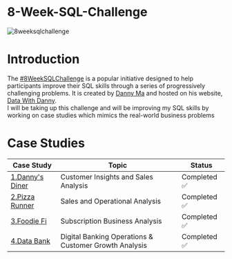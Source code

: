 # 8-Week-SQL-Challenge
![8weeksqlchallenge](https://github.com/YatinShekhar/8-Week-SQL-Challenge/assets/121398971/c89d3a5f-05e3-4819-b561-f50cecd52e25)

# Introduction

The [#8WeekSQLChallenge](https://8weeksqlchallenge.com/) is a popular initiative designed to help participants improve their SQL skills through a series of progressively challenging problems. It is created by [Danny Ma](https://linktr.ee/datawithdanny) and hosted on his website, [Data With Danny](https://www.datawithdanny.com/).\
I will be taking up this challenge and will be improving my SQL skills by working on case studies which mimics the real-world business problems


# Case Studies
Case Study | Topic | Status
| -- | -- | -- |
| [1.Danny's Diner](https://github.com/YatinShekhar/8-Week-SQL-Challenge/tree/main/Case%20Study%201%20-%20Danny's%20Diner) | Customer Insights and Sales Analysis | Completed ✅ |
| [2.Pizza Runner](https://github.com/YatinShekhar/8-Week-SQL-Challenge/tree/main/Case%20Study%202%20-%20Pizza%20Runner) | Sales and Operational Analysis | Completed ✅ |
| [3.Foodie Fi](https://github.com/YatinShekhar/8-Week-SQL-Challenge/tree/main/Case%20Study%203%20-%20Foodie%20Fi) | Subscription Business Analysis | Completed ✅ |
| [4.Data Bank](https://github.com/YatinShekhar/8-Week-SQL-Challenge/tree/main/Case%20Study%204%20-%20Data%20Bank) | Digital Banking Operations & Customer Growth Analysis | Completed ✅ |